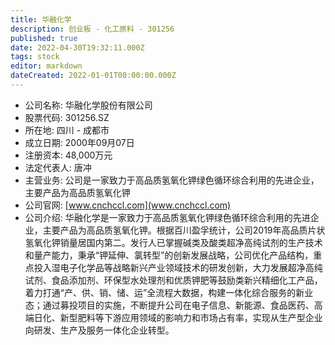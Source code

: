 ```yaml
---
title: 华融化学
description: 创业板 - 化工原料 - 301256
published: true
date: 2022-04-30T19:32:11.000Z
tags: stock
editor: markdown
dateCreated: 2022-01-01T00:00:00.000Z
---
```


- 公司名称: 华融化学股份有限公司
- 股票代码: 301256.SZ
- 所在地: 四川 - 成都市
- 成立日期: 2000年09月07日
- 注册资本: 48,000万元
- 法定代表人: 唐冲
- 主营业务: 公司是一家致力于高品质氢氧化钾绿色循环综合利用的先进企业，主要产品为高品质氢氧化钾
- 公司官网: [www.cnchccl.com](www.cnchccl.com)
- 公司介绍: 华融化学是一家致力于高品质氢氧化钾绿色循环综合利用的先进企业，主要产品为高品质氢氧化钾。根据百川盈孚统计，公司2019年高品质片状氢氧化钾销量居国内第二。发行人已掌握碱类及酸类超净高纯试剂的生产技术和量产能力，秉承“钾延伸、氯转型”的创新发展战略，公司优化产品结构，重点投入湿电子化学品等战略新兴产业领域技术的研发创新，大力发展超净高纯试剂、食品添加剂、环保型水处理剂和优质钾肥等鼓励类新兴精细化工产品，着力打通“产、供、销、储、运”全流程大数据，构建一体化综合服务的新业态；通过募投项目的实施，不断提升公司在电子信息、新能源、食品医药、高端日化、新型肥料等下游应用领域的影响力和市场占有率，实现从生产型企业向研发、生产及服务一体化企业转型。


